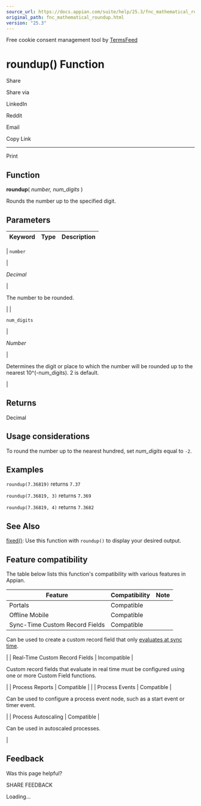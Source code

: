```yaml
---
source_url: https://docs.appian.com/suite/help/25.3/fnc_mathematical_roundup.html
original_path: fnc_mathematical_roundup.html
version: "25.3"
---
```


Free cookie consent management tool by [TermsFeed](https://www.termsfeed.com/)

# roundup() Function

Share

Share via

LinkedIn

Reddit

Email

Copy Link

* * *

Print

## Function

**roundup**( _number, num\_digits_ )

Rounds the number up to the specified digit.

## Parameters

| Keyword | Type | Description |
| --- | --- | --- |
|
`number`

 |

_Decimal_

 |

The number to be rounded.

 |
|

`num_digits`

 |

_Number_

 |

Determines the digit or place to which the number will be rounded up to the nearest 10^(-num\_digits). 2 is default.

 |

## Returns

Decimal

## Usage considerations

To round the number up to the nearest hundred, set _num\_digits_ equal to `-2`.

## Examples

`roundup(7.36819)` returns `7.37`

`roundup(7.36819, 3)` returns `7.369`

`roundup(7.36819, 4)` returns `7.3682`

## See Also

[fixed()](fnc_text_fixed.html): Use this function with `roundup()` to display your desired output.

## Feature compatibility

The table below lists this function's compatibility with various features in Appian.

| Feature | Compatibility | Note |
| --- | --- | --- |
| Portals | Compatible |  |
| Offline Mobile | Compatible |  |
| Sync-Time Custom Record Fields | Compatible |
Can be used to create a custom record field that only [evaluates at sync time](custom-record-fields.html#prodlink-sync-time-evaluations).

 |
| Real-Time Custom Record Fields | Incompatible |

Custom record fields that evaluate in real time must be configured using one or more Custom Field functions.

 |
| Process Reports | Compatible |  |
| Process Events | Compatible |

Can be used to configure a process event node, such as a start event or timer event.

 |
| Process Autoscaling | Compatible |

Can be used in autoscaled processes.

 |

## Feedback

Was this page helpful?

SHARE FEEDBACK

Loading...